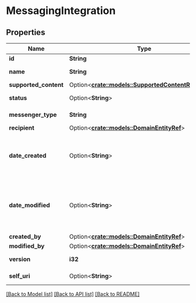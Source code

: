 # MessagingIntegration

## Properties

Name | Type | Description | Notes
------------ | ------------- | ------------- | -------------
**id** | **String** | A unique Integration Id | [readonly]
**name** | **String** | The name of the Integration | [readonly]
**supported_content** | Option<[**crate::models::SupportedContentReference**](SupportedContentReference.md)> |  | [optional]
**status** | Option<**String**> | The status of the Integration | [optional][readonly]
**messenger_type** | **String** | The type of Messaging Integration | [readonly]
**recipient** | Option<[**crate::models::DomainEntityRef**](DomainEntityRef.md)> |  | [optional]
**date_created** | Option<**String**> | Date this Integration was created. Date time is represented as an ISO-8601 string. For example: yyyy-MM-ddTHH:mm:ss[.mmm]Z | [optional][readonly]
**date_modified** | Option<**String**> | Date this Integration was modified. Date time is represented as an ISO-8601 string. For example: yyyy-MM-ddTHH:mm:ss[.mmm]Z | [optional][readonly]
**created_by** | Option<[**crate::models::DomainEntityRef**](DomainEntityRef.md)> |  | [optional]
**modified_by** | Option<[**crate::models::DomainEntityRef**](DomainEntityRef.md)> |  | [optional]
**version** | **i32** | Version number required for updates. | [readonly]
**self_uri** | Option<**String**> | The URI for this object | [optional][readonly]

[[Back to Model list]](../README.md#documentation-for-models) [[Back to API list]](../README.md#documentation-for-api-endpoints) [[Back to README]](../README.md)


